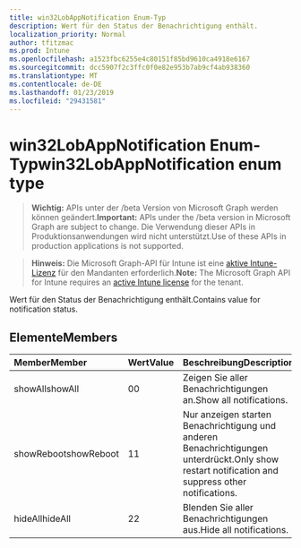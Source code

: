 ```yaml
---
title: win32LobAppNotification Enum-Typ
description: Wert für den Status der Benachrichtigung enthält.
localization_priority: Normal
author: tfitzmac
ms.prod: Intune
ms.openlocfilehash: a1523fbc6255e4c80151f85bd9610ca4918e6167
ms.sourcegitcommit: dcc5907f2c3ffc0f0e82e953b7ab9cf4ab938360
ms.translationtype: MT
ms.contentlocale: de-DE
ms.lasthandoff: 01/23/2019
ms.locfileid: "29431581"
---
```

# <a name="win32lobappnotification-enum-type"></a><span data-ttu-id="c3f4a-103">win32LobAppNotification Enum-Typ</span><span class="sxs-lookup"><span data-stu-id="c3f4a-103">win32LobAppNotification enum type</span></span>

> <span data-ttu-id="c3f4a-104">**Wichtig:** APIs unter der /beta Version von Microsoft Graph werden können geändert.</span><span class="sxs-lookup"><span data-stu-id="c3f4a-104">**Important:** APIs under the /beta version in Microsoft Graph are subject to change.</span></span> <span data-ttu-id="c3f4a-105">Die Verwendung dieser APIs in Produktionsanwendungen wird nicht unterstützt.</span><span class="sxs-lookup"><span data-stu-id="c3f4a-105">Use of these APIs in production applications is not supported.</span></span>

> <span data-ttu-id="c3f4a-106">**Hinweis:** Die Microsoft Graph-API für Intune ist eine [aktive Intune-Lizenz](https://go.microsoft.com/fwlink/?linkid=839381) für den Mandanten erforderlich.</span><span class="sxs-lookup"><span data-stu-id="c3f4a-106">**Note:** The Microsoft Graph API for Intune requires an [active Intune license](https://go.microsoft.com/fwlink/?linkid=839381) for the tenant.</span></span>

<span data-ttu-id="c3f4a-107">Wert für den Status der Benachrichtigung enthält.</span><span class="sxs-lookup"><span data-stu-id="c3f4a-107">Contains value for notification status.</span></span>

## <a name="members"></a><span data-ttu-id="c3f4a-108">Elemente</span><span class="sxs-lookup"><span data-stu-id="c3f4a-108">Members</span></span>
|<span data-ttu-id="c3f4a-109">Member</span><span class="sxs-lookup"><span data-stu-id="c3f4a-109">Member</span></span>|<span data-ttu-id="c3f4a-110">Wert</span><span class="sxs-lookup"><span data-stu-id="c3f4a-110">Value</span></span>|<span data-ttu-id="c3f4a-111">Beschreibung</span><span class="sxs-lookup"><span data-stu-id="c3f4a-111">Description</span></span>|
|:---|:---|:---|
|<span data-ttu-id="c3f4a-112">showAll</span><span class="sxs-lookup"><span data-stu-id="c3f4a-112">showAll</span></span>|<span data-ttu-id="c3f4a-113">0</span><span class="sxs-lookup"><span data-stu-id="c3f4a-113">0</span></span>|<span data-ttu-id="c3f4a-114">Zeigen Sie aller Benachrichtigungen an.</span><span class="sxs-lookup"><span data-stu-id="c3f4a-114">Show all notifications.</span></span>|
|<span data-ttu-id="c3f4a-115">showReboot</span><span class="sxs-lookup"><span data-stu-id="c3f4a-115">showReboot</span></span>|<span data-ttu-id="c3f4a-116">1</span><span class="sxs-lookup"><span data-stu-id="c3f4a-116">1</span></span>|<span data-ttu-id="c3f4a-117">Nur anzeigen starten Benachrichtigung und anderen Benachrichtigungen unterdrückt.</span><span class="sxs-lookup"><span data-stu-id="c3f4a-117">Only show restart notification and suppress other notifications.</span></span>|
|<span data-ttu-id="c3f4a-118">hideAll</span><span class="sxs-lookup"><span data-stu-id="c3f4a-118">hideAll</span></span>|<span data-ttu-id="c3f4a-119">2</span><span class="sxs-lookup"><span data-stu-id="c3f4a-119">2</span></span>|<span data-ttu-id="c3f4a-120">Blenden Sie aller Benachrichtigungen aus.</span><span class="sxs-lookup"><span data-stu-id="c3f4a-120">Hide all notifications.</span></span>|




